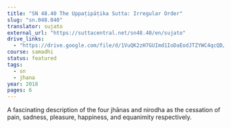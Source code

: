 ```yaml
---
title: "SN 48.40 The Uppaṭipāṭika Sutta: Irregular Order"
slug: "sn.048.040"
translator: sujato
external_url: "https://suttacentral.net/sn48.40/en/sujato"
drive_links: 
  - "https://drive.google.com/file/d/1VuQK2zH7GUImd1IoDaEodJTZYWC4qcQD/view?usp=drivesdk"
course: samadhi
status: featured
tags:
  - sn
  - jhana
year: 2018
pages: 6
---
```


A fascinating description of the four jhānas and nirodha as the cessation of pain, sadness, pleasure, happiness, and equanimity respectively.
